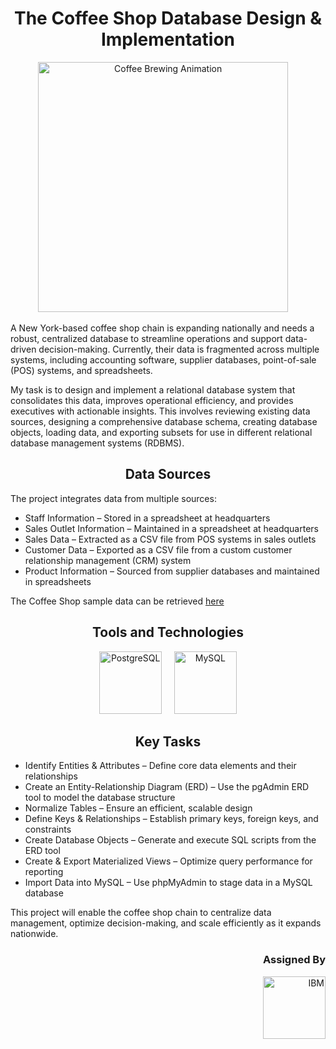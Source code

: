 <h1 align="Center">The Coffee Shop Database Design & Implementation </h1>

<p align="center">
  <img src="https://media0.giphy.com/media/v1.Y2lkPTc5MGI3NjExN2loeDY3aWM5YjZyc3Y4cGY5dTdtd3piaGYxdzloZzdydnVndGw1OCZlcD12MV9pbnRlcm5hbF9naWZfYnlfaWQmY3Q9Zw/26ufe34jLiGEOqyM8/giphy.gif" width="400" alt="Coffee Brewing Animation" />
  &nbsp;&nbsp;&nbsp;
</p>


A New York-based coffee shop chain is expanding nationally and needs a robust, centralized database to streamline operations and support data-driven decision-making. Currently, their data is fragmented across multiple systems, including accounting software, supplier databases, point-of-sale (POS) systems, and spreadsheets.

My task is to design and implement a relational database system that consolidates this data, improves operational efficiency, and provides executives with actionable insights. This involves reviewing existing data sources, designing a comprehensive database schema, creating database objects, loading data, and exporting subsets for use in different relational database management systems (RDBMS). 


<h2 align="Center">Data Sources</h2>

The project integrates data from multiple sources:

- Staff Information – Stored in a spreadsheet at headquarters
- Sales Outlet Information – Maintained in a spreadsheet at headquarters
- Sales Data – Extracted as a CSV file from POS systems in sales outlets
- Customer Data – Exported as a CSV file from a custom customer relationship management (CRM) system
- Product Information – Sourced from supplier databases and maintained in spreadsheets

The Coffee Shop sample data can be retrieved [here](https://community.ibm.com/community/user/businessanalytics/blogs/steven-macko/2019/07/12/beanie-coffee-1113)


<h2 align="center">Tools and Technologies</h2> 

<p align="center">
  <img src="https://cdn.jsdelivr.net/gh/devicons/devicon@latest/icons/postgresql/postgresql-original.svg" width="100" alt="PostgreSQL" />
  &nbsp;&nbsp;&nbsp;
  <img src="https://cdn.jsdelivr.net/gh/devicons/devicon@latest/icons/mysql/mysql-original.svg" width="100" alt="MySQL" />
</p>


          

<h2 align="Center">Key Tasks</h2>

- Identify Entities & Attributes – Define core data elements and their relationships
- Create an Entity-Relationship Diagram (ERD) – Use the pgAdmin ERD tool to model the database structure
- Normalize Tables – Ensure an efficient, scalable design
- Define Keys & Relationships – Establish primary keys, foreign keys, and constraints
- Create Database Objects – Generate and execute SQL scripts from the ERD tool
- Create & Export Materialized Views – Optimize query performance for reporting
- Import Data into MySQL – Use phpMyAdmin to stage data in a MySQL database

This project will enable the coffee shop chain to centralize data management, optimize decision-making, and scale efficiently as it expands nationwide.

<h3 align="right">Assigned By</h3>
<p align="right">
  <a href="https://www.coursera.org/account/accomplishments/verify/TG89DJFGV7VD?utm_source=link&utm_medium=certificate&utm_content=cert_image&utm_campaign=sharing_cta&utm_product=course">
    <img width="100" src="https://img.icons8.com/nolan/64/ibm.png" alt="IBM" />
  </a>
</p>

